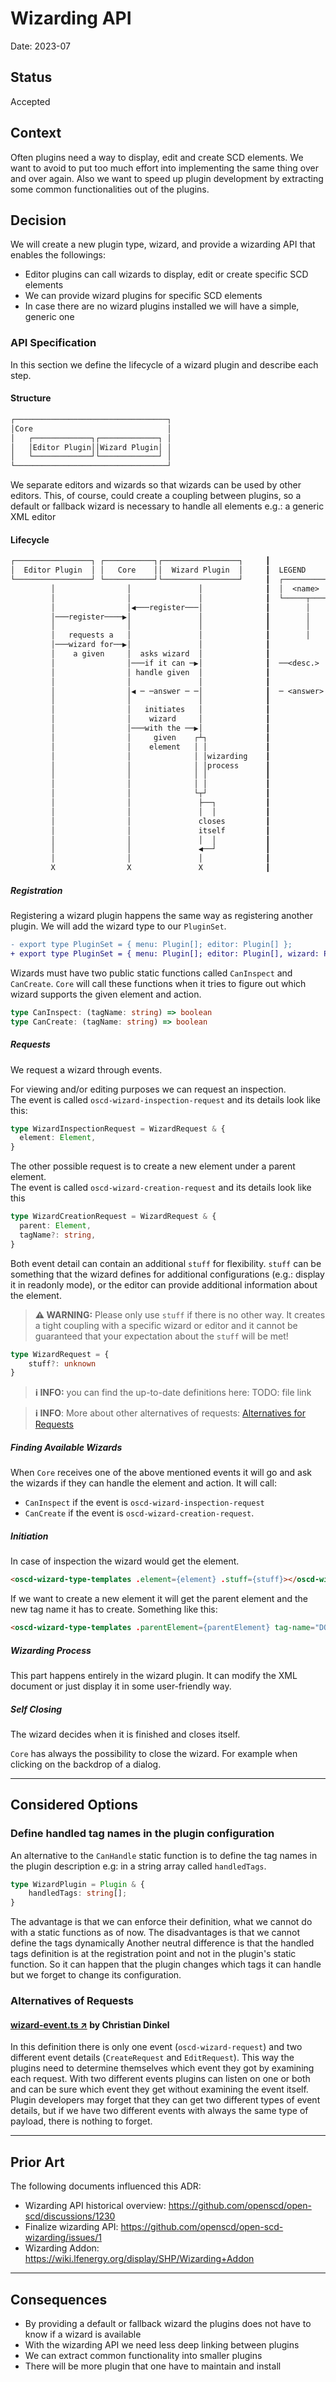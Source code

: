 # Wizarding API

Date: 2023-07

## Status

Accepted

## Context

Often plugins need a way to display, edit and create SCD elements.
We want to avoid to put too much effort into implementing the same thing over and over again.
Also we want to speed up plugin development by extracting some common functionalities out of the plugins.


## Decision

We will create a new plugin type, wizard, and provide a wizarding API that enables the followings:
- Editor plugins can call wizards to display, edit or create specific SCD elements
- We can provide wizard plugins for specific SCD elements
- In case there are no wizard plugins installed we will have a simple, generic one


### API Specification

In this section we define the lifecycle of a wizard plugin and describe each step.

#### Structure

```txt
┌──────────────────────────────────┐
│Core                              │
│   ┌─────────────┐┌─────────────┐ │
│   │Editor Plugin││Wizard Plugin│ │
│   └─────────────┘└─────────────┘ │
└──────────────────────────────────┘
```

We separate editors and wizards so that wizards can be used by other editors. 
This, of course, could create a coupling between plugins, so a default or 
fallback wizard is necessary to handle all elements e.g.: a generic XML editor

#### Lifecycle

```txt
┌─────────────────┐ ┌───────────┐┌─────────────────┐     ┃
│  Editor Plugin  │ │   Core    ││  Wizard Plugin  │     ┃  LEGEND
└─────────────────┘ └───────────┘└─────────────────┘     ┃  ┌───────────┐
         │                │               │              ┃  │  <name>   │   module with lifeline
         │                │               │              ┃  └─────┬─────┘
         │                │◀───register───│              ┃        │
         │───register────▶│               │              ┃        │
         │                │               │              ┃        │
         │   requests a   │               │              ┃        │
         │───wizard for──▶│               │              ┃
         │    a given     │  asks wizard  │              ┃
         │                │───if it can ─▶│              ┃  ──<desc.>  ─▶    Initiated action
         │                │ handle given  │              ┃
         │                │               │              ┃
         │                │◀ ─ ─answer ─ ─│              ┃  ─ <answer>  ▶    Answer to an action
         │                │               │              ┃
         │                │   initiates   │              ┃
         │                │    wizard     │              ┃            ┌─┐
         │                │───with the ──▶│              ┃            │ │
         │                │     given    ┌┴┐             ┃            │ │
         │                │    element   │ │             ┃            │ │    Internal process
         │                │              │ │wizarding    ┃            │ │
         │                │              │ │process      ┃            │ │
         │                │              │ │             ┃            └─┘
         │                │              │ │             ┃
         │                │              └┬┘             ┃
         │                │               ├──┐           ┃
         │                │               │  │           ┃
         │                │               closes         ┃
         │                │               itself         ┃
         │                │               │  │           ┃
         │                │               ◀──┘           ┃
         │                │               │              ┃
         X                X               X              ┃
```

##### Registration

Registering a wizard plugin happens the same way as registering another plugin.
We will add the wizard type to our `PluginSet`.
```diff
- export type PluginSet = { menu: Plugin[]; editor: Plugin[] };
+ export type PluginSet = { menu: Plugin[]; editor: Plugin[], wizard: Plugin[] };
```

Wizards must have two public static functions called `CanInspect` and `CanCreate`.
`Core` will call these functions when it tries to figure out which wizard supports
the given element and action.
```ts
type CanInspect: (tagName: string) => boolean
type CanCreate: (tagName: string) => boolean
```

##### Requests

We request a wizard through events.

For viewing and/or editing purposes we can request an inspection.  
The event is called `oscd-wizard-inspection-request` and its details look like this:
```ts
type WizardInspectionRequest = WizardRequest & {
  element: Element,
}
```

The other possible request is to create a new element under a parent element.  
The event is called `oscd-wizard-creation-request` and its details look like this
```ts
type WizardCreationRequest = WizardRequest & {
  parent: Element,
  tagName?: string,
}
```

Both event detail can contain an additional `stuff` for flexibility. `stuff` can be something
that the wizard defines for additional configurations (e.g.: display it in readonly mode),
or the editor can provide additional information about the element.

> **⚠️ WARNING:** Please only use `stuff` if there is no other way.
> It creates a tight coupling with a specific wizard or editor and it cannot be
> guaranteed that your expectation about the `stuff` will be met!

```ts
type WizardRequest = {
	stuff?: unknown
}
```

> **ℹ️ INFO:** you can find the up-to-date definitions here: TODO: file link

> **ℹ️ INFO**: More about other alternatives of requests: 
> [Alternatives for Requests](#alternatives-of-requests)

##### Finding Available Wizards

When `Core` receives one of the above mentioned events it will go and ask the
wizards if they can handle the element and action.
It will call:
- `CanInspect` if the event is `oscd-wizard-inspection-request` 
- `CanCreate` if the event is `oscd-wizard-creation-request`.

##### Initiation

In case of inspection the wizard would get the element. 
```html
<oscd-wizard-type-templates .element={element} .stuff={stuff}></oscd-wizard-type-templates>
```

If we want to create a new element it will get the parent element and the new tag name it has to create. Something like this:
```html
<oscd-wizard-type-templates .parentElement={parentElement} tag-name="DO" .stuff={stuff}></oscd-wizard-type-templates>
```


##### Wizarding Process

This part happens entirely in the wizard plugin. 
It can modify the XML document or just display it in some user-friendly way.

##### Self Closing

The wizard decides when it is finished and closes itself. 

`Core` has always the possibility to close the wizard. 
For example when clicking on the backdrop of a dialog.

----

## Considered Options

### Define handled tag names in the plugin configuration

An alternative to the `CanHandle` static function is to define the
tag names in the plugin description e.g: in a string array called `handledTags`.

```ts
type WizardPlugin = Plugin & {
    handledTags: string[];
}
```

The advantage is that we can enforce their definition,
what we cannot do with a static functions as of now.
The disadvantages is that we cannot define the tags dynamically
Another neutral difference is that the handled tags definition is at
the registration point and not in the plugin's static function.
So it can happen that the plugin changes which tags it can handle
but we forget to change its configuration.


### Alternatives of Requests

#### [wizard-event.ts  ↗](https://github.com/ca-d/open-scd-core/blob/add-wizards/foundation/wizard-event.ts) by Christian Dinkel
In this definition there is only one event (`oscd-wizard-request`)
and two different event details (`CreateRequest` and `EditRequest`).
This way the plugins need to determine themselves which
event they got by examining each request.
With two different events plugins can listen on one or both and can be sure
which event they get without examining the event itself.
Plugin developers may forget that they can get two different types of event details,
but if we have two different events with always the same type of payload,
there is nothing to forget.

----

## Prior Art

The following documents influenced this ADR:
- Wizarding API historical overview: https://github.com/openscd/open-scd/discussions/1230
- Finalize wizarding API: https://github.com/openscd/open-scd-wizarding/issues/1
- Wizarding Addon: https://wiki.lfenergy.org/display/SHP/Wizarding+Addon




---
## Consequences

- By providing a default or fallback wizard the plugins does not have to know if a wizard is available
- With the wizarding API we need less deep linking between plugins
- We can extract common functionality into smaller plugins
- There will be more plugin that one have to maintain and install
